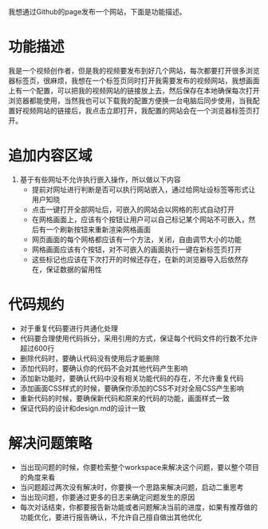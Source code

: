 我想通过Github的page发布一个网站，下面是功能描述。

# 功能描述
我是一个视频创作者，但是我的视频要发布到好几个网站，每次都要打开很多浏览器标签页，很麻烦，我想在一个标签页同时打开我需要发布的视频网站，我想画面上有一个配置，可以把我的视频网站的链接放上去，然后保存在本地确保每次打开浏览器都能使用，当然我也可以下载我的配置方便换一台电脑后同步使用，当我配置好视频网站的链接后，我点击立即打开，我配置的网站会在一个浏览器标签页打开。

# 追加内容区域
1. 基于有些网址不允许执行嵌入操作，所以做以下内容
   - 提前对网址进行判断是否可以执行网站嵌入，通过给网址设标签等形式让用户知晓
   - 点击一键打开全部网址后，可嵌入的网站会以网格的形式自动打开
   - 在网格画面上，应该有个按钮让用户可以自己标记某个网站不可嵌入，然后有一个刷新按钮来重新渲染网格画面
   - 网页画面的每个网格都应该有一个方法，关闭，自由调节大小的功能
   - 网格画面应该有个按钮，对不可嵌入的画面执行一键在新标签页打开
   - 这些标记也应该在下次打开的时候还存在，在新的浏览器导入后依然存在，保证数据的留用性

# 代码规约
- 对于重复代码要进行共通化处理
- 代码要合理使用代码拆分，采用引用的方式，保证每个代码文件的行数不允许超过600行
- 删除代码时，要确认代码没有使用后才能删除
- 添加代码时，要确认你的代码不会对其他代码产生影响
- 添加新功能时，要确认代码中没有相关功能代码的存在，不允许重复代码
- 添加画面CSS样式的时候，要确保你添加的CSS不对对全局CSS产生影响
- 重新代码的时候，要确保新代码和原来的代码的功能，画面样式一致
- 保证代码的设计和design.md的设计一致
# 解决问题策略
- 当出现问题的时候，你要检索整个workspace来解决这个问题，要以整个项目的角度来看
- 当问题超过两次没有解决时，你要换一个思路来解决问题，启动二重思考
- 当出现问题，你要通过更多的日志来确定问题发生的原因
- 每次对话结束，你都要报告新功能或者问题解决当前的进度，如果有推荐做的功能优化，要进行报告确认，不允许自己擅自做出其他优化